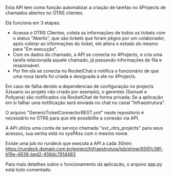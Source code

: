  Esta API tem como função automatizar a criação de tarefas no 4Projects de chamados abertos no OTRS clientes.

 Ela funciona em 3 etapas:
 - Acessa o OTRS Clientes, coleta as informações de todos os tickets com o status "Aberto", que são tickets que foram pêgos por um colaborador, após coletar as informações do ticket, ele altera o estado do mesmo para "Em execução".
 - Com os dados do chamado, a API se conecta no 4Projects, e cria uma tarefa relacionada aquele chamado, já passando informações de fila e responsável.
 - Por fim ela se conecta no RocketChat e notifica o funcionário de que uma nova tarefa foi criada e designada à ele no 4Projects.

  Em caso de falha devido a dependencias de configuração no projects (Usuario ou projeto não criado por exemplo), o gerentes (Samuel e Pollyana) são notificados via RocketChat de forma privada; Se a aplicação em si falhar uma notificação será enviada no chat no canal "Infraestrutura".
  
  O arquivo "GenericTicketConnectorREST.yml" neste repositorio é necessário no OTRS para que ele possibilite a conexão via API.

 A API utiliza uma conta de serviço chamada "svc_otrs_projects" para seus acessos, sua senha está no sysPAss com o mesmo nome.

 Existe uma job no rundeck que executa a API a cada 30min:
 https://rundeck.domain.com.br/project/Infraestrutura/job/show/6597c36f-b19e-4838-bed2-456dc7814483

 Para mais detalhes sobre o funcionamento da aplicação, o arquivo app.py está todo comentado.
